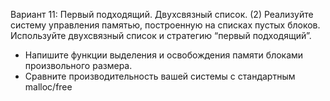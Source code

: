 
Вариант 11: Первый подходящий. Двухсвязный список. (2)
Реализуйте систему управления памятью, построенную на списках пустых блоков. Используйте
двухсвязный список и стратегию “первый подходящий”.
* Напишите функции выделения и освобождения памяти блоками произвольного размера.
* Сравните производительность вашей системы с стандартным malloc/free


